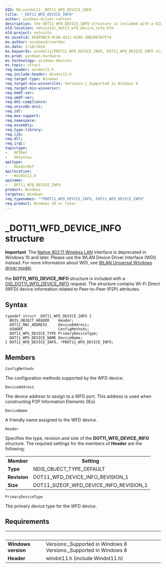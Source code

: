 ```yaml
---
UID: NS:windot11._DOT11_WFD_DEVICE_INFO
title: "_DOT11_WFD_DEVICE_INFO"
author: windows-driver-content
description: the DOT11_WFD_DEVICE_INFO structure is included with a OID_DOT11_WFD_DEVICE_INFO request. The structure contains Wi-Fi Direct (WFD) device information related to Peer-to-Peer (P2P) attributes.
old-location: netvista\_dot11_wfd_device_info.htm
old-project: netvista
ms.assetid: 6E0E9BC9-9C84-4511-A28E-2BB2D6367F74
ms.author: windowsdriverdev
ms.date: 1/18/2018
ms.keywords: windot11/PDOT11_WFD_DEVICE_INFO, DOT11_WFD_DEVICE_INFO structure [Network Drivers Starting with Windows Vista], netvista._dot11_wfd_device_info, windot11/ DOT11_WFD_DEVICE_INFO, *PDOT11_WFD_DEVICE_INFO, PDOT11_WFD_DEVICE_INFO, PDOT11_WFD_DEVICE_INFO structure pointer [Network Drivers Starting with Windows Vista], _DOT11_WFD_DEVICE_INFO, DOT11_WFD_DEVICE_INFO
ms.prod: windows-hardware
ms.technology: windows-devices
ms.topic: struct
req.header: windot11.h
req.include-header: Windot11.h
req.target-type: Windows
req.target-min-winverclnt: Versions:\_Supported in Windows 8
req.target-min-winversvr: 
req.kmdf-ver: 
req.umdf-ver: 
req.ddi-compliance: 
req.unicode-ansi: 
req.idl: 
req.max-support: 
req.namespace: 
req.assembly: 
req.type-library: 
req.lib: 
req.dll: 
req.irql: 
topictype:
-	APIRef
-	kbSyntax
apitype:
-	HeaderDef
apilocation:
-	Windot11.h
apiname:
-	DOT11_WFD_DEVICE_INFO
product: Windows
targetos: Windows
req.typenames: "*PDOT11_WFD_DEVICE_INFO, DOT11_WFD_DEVICE_INFO"
req.product: Windows 10 or later.
---
```


# _DOT11_WFD_DEVICE_INFO structure
<div class="alert"><b>Important</b>  The <a href="https://msdn.microsoft.com/library/windows/hardware/ff560689">Native 802.11 Wireless LAN</a> interface is deprecated in Windows 10 and later. Please use the WLAN Device Driver Interface (WDI) instead. For more information about WDI, see <a href="https://msdn.microsoft.com/6EF92E34-7BC9-465E-B05D-2BCB29165A18">WLAN Universal Windows driver model</a>.</div><div> </div>the <b>DOT11_WFD_DEVICE_INFO</b> structure is included with a <a href="https://msdn.microsoft.com/library/windows/hardware/hh451793">OID_DOT11_WFD_DEVICE_INFO</a> request. The structure contains  Wi-Fi Direct (WFD) device information related to Peer-to-Peer (P2P) attributes.

## Syntax
````
typedef struct _DOT11_WFD_DEVICE_INFO {
  NDIS_OBJECT_HEADER    Header;
  DOT11_MAC_ADDRESS     DeviceAddress;
  USHORT                ConfigMethods;
  DOT11_WPS_DEVICE_TYPE PrimaryDeviceType;
  DOT11_WPS_DEVICE_NAME DeviceName;
} DOT11_WFD_DEVICE_INFO, *PDOT11_WFD_DEVICE_INFO;
````

## Members


`ConfigMethods`

The configuration methods supported by the WFD device.

`DeviceAddress`

The device address to assign to a WFD port. This address is used when constructing P2P Information Elements (IEs).

`DeviceName`

A friendly name assigned to the WFD device.

`Header`

Specifies the type, revision and size of the <b>DOT11_WFD_DEVICE_INFO</b> structure. The required settings for the members of <b>Header</b> are the following:

<table>
<tr>
<th>Member</th>
<th>Setting</th>
</tr>
<tr>
<td><b>Type</b></td>
<td>NDIS_OBJECT_TYPE_DEFAULT</td>
</tr>
<tr>
<td><b>Revision</b></td>
<td>DOT11_WFD_DEVICE_INFO_REVISION_1</td>
</tr>
<tr>
<td><b>Size</b></td>
<td>DOT11_SIZEOF_WFD_DEVICE_INFO_REVISION_1</td>
</tr>
</table>

`PrimaryDeviceType`

The primary device type for the WFD device.


## Requirements
| &nbsp; | &nbsp; |
| ---- |:---- |
| **Windows version** | Versions:\_Supported in Windows 8 Versions:\_Supported in Windows 8 |
| **Header** | windot11.h (include Windot11.h) |